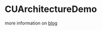 CUArchitectureDemo
==================

more information on [blog](http://studentdeng.github.io/blog/2014/08/29/ios-architecture/)
